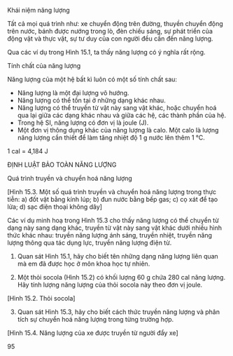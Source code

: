 Khái niệm năng lượng

Tất cả mọi quá trình như: xe chuyển động trên đường, thuyền chuyển động trên nước, bánh được nướng trong lò, đèn chiếu sáng, sự phát triển của động vật và thực vật, sự tư duy của con người đều cần đến năng lượng.

Qua các ví dụ trong Hình 15.1, ta thấy năng lượng có ý nghĩa rất rộng.

Tính chất của năng lượng

Năng lượng của một hệ bất kì luôn có một số tính chất sau:
- Năng lượng là một đại lượng vô hướng.
- Năng lượng có thể tồn tại ở những dạng khác nhau.
- Năng lượng có thể truyền từ vật này sang vật khác, hoặc chuyển hoá qua lại giữa các dạng khác nhau và giữa các hệ, các thành phần của hệ.
- Trong hệ SI, năng lượng có đơn vị là joule (J).
- Một đơn vị thông dụng khác của năng lượng là calo. Một calo là lượng năng lượng cần thiết để làm tăng nhiệt độ 1 g nước lên thêm 1 °C.

1 cal = 4,184 J

ĐỊNH LUẬT BẢO TOÀN NĂNG LƯỢNG

Quá trình truyền và chuyển hoá năng lượng

[Hình 15.3. Một số quá trình truyền và chuyển hoá năng lượng trong thực tiễn: a) đốt vật bằng kính lúp; b) đun nước bằng bếp gas; c) cọ xát để tạo lửa; d) sạc điện thoại không dây]

Các ví dụ minh hoạ trong Hình 15.3 cho thấy năng lượng có thể chuyển từ dạng này sang dạng khác, truyền từ vật này sang vật khác dưới nhiều hình thức khác nhau: truyền năng lượng ánh sáng, truyền nhiệt, truyền năng lượng thông qua tác dụng lực, truyền năng lượng điện từ.

1. Quan sát Hình 15.1, hãy cho biết tên những dạng năng lượng liên quan mà em đã được học ở môn khoa học tự nhiên.

2. Một thỏi socola (Hình 15.2) có khối lượng 60 g chứa 280 cal năng lượng. Hãy tính lượng năng lượng của thỏi socola này theo đơn vị joule.

[Hình 15.2. Thỏi socola]

3. Quan sát Hình 15.3, hãy cho biết cách thức truyền năng lượng và phân tích sự chuyển hoá năng lượng trong từng trường hợp.

[Hình 15.4. Năng lượng của xe được truyền từ người đẩy xe]

95